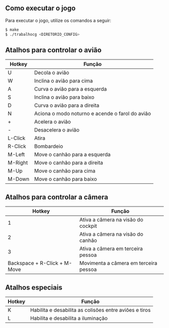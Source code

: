 ## Como executar o jogo
Para executar o jogo, utilize os comandos a seguir:
```sh
$ make
$ ./trabalhocg <DIRETORIO_CONFIG>
```

## Atalhos para controlar o avião
| Hotkey | Função |
| ------ | ------ |
| U | Decola o avião |
| W | Inclina o avião para cima |
| A | Curva o avião para a esquerda |
| S | Inclina o avião para baixo |
| D | Curva o avião para a direita |
| N | Aciona o modo noturno e acende o farol do avião |
| + | Acelera o avião |
| - | Desacelera o avião |
| L-Click | Atira |
| R-Click | Bombardeio |
| M-Left | Move o canhão para a esquerda |
| M-Right | Move o canhão para a direita |
| M-Up | Move o canhão para cima |
| M-Down | Move o canhão para baixo |

## Atalhos para controlar a câmera
| Hotkey | Função |
| ------ | ------ |
| 1 | Ativa a câmera na visão do cockpit |
| 2 | Ativa a câmera na visão do canhão |
| 3 | Ativa a câmera em terceira pessoa |
| Backspace + R-Click + M-Move | Movimenta a câmera em terceira pessoa |

## Atalhos especiais
| Hotkey | Função |
| ------ | ------ |
| K | Habilita e desabilita as colisões entre aviões e tiros |
| L | Habilita e desabilita a iluminação |